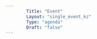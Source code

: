```yaml
---
        Title: "Event"
        Layout: "single_event_kz"
        Type: "agenda"
        Draft: "false"
---
```

